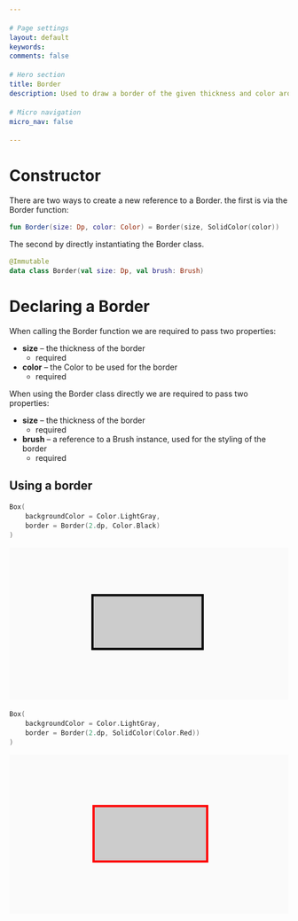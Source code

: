 ```yaml
---

# Page settings
layout: default
keywords:
comments: false

# Hero section
title: Border
description: Used to draw a border of the given thickness and color around the view that it is being applied to

# Micro navigation
micro_nav: false

---
```


# Constructor

There are two ways to create a new reference to a Border. the first is via the Border function:

```kotlin
fun Border(size: Dp, color: Color) = Border(size, SolidColor(color))
```

The second by directly instantiating the Border class.

```kotlin
@Immutable
data class Border(val size: Dp, val brush: Brush)
```

# Declaring a Border

When calling the Border function we are required to pass two properties:

* **size** – the thickness of the border
    * required
* **color** – the Color to be used for the border
    * required
    
When using the Border class directly we are required to pass two properties:

* **size** – the thickness of the border
    * required
* **brush** – a reference to a Brush instance, used for the styling of the border
    * required

## Using a border

```kotlin
Box(
    backgroundColor = Color.LightGray,
    border = Border(2.dp, Color.Black)
)
```

<p align="center">
  <img src="/academy/foundation/media/border.png">
</p>

```kotlin
Box(
    backgroundColor = Color.LightGray,
    border = Border(2.dp, SolidColor(Color.Red))
)
```

<p align="center">
  <img src="/academy/foundation/media/border_brush.png">
</p>

